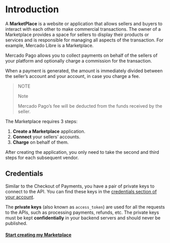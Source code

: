# Introduction

A **MarketPlace** is a website or application that allows sellers and buyers to interact with each other to make commercial transactions. The owner of a Marketplace provides a space for sellers to display their products or services and is responsible for managing all aspects of the transaction. For example, Mercado Libre is a Marketplace.

Mercado Pago allows you to collect payments on behalf of the sellers of your platform and optionally charge a commission for the transaction.

When a payment is generated, the amount is immediately divided between the seller’s account and your account, in case you charge a fee.


> NOTE
>
> Note
>
> Mercado Pago’s fee will be deducted from the funds received by the seller.

The Marketplace requires 3 steps:

1. **Create a Marketplace** application.
2. **Connect** your sellers’ accounts.
3. **Charge** on behalf of them.

After creating the application, you only need to take the second and third steps for each subsequent vendor.


## Credentials

Similar to the Checkout of Payments, you have a pair of private keys to connect to the API. You can find these keys in the [credentials section of your account](https://www.mercadopago.com.ar/account/credentials).

The **private keys** (also known as `access_token`) are used for all the requests to the APIs, such as processing payments, refunds, etc. The private keys must be kept **confidentially** in your backend servers and should never be published.

#### [Start creating my Marketplace](/guides/marketplace/web-checkout/create-marketplace.en.md)
